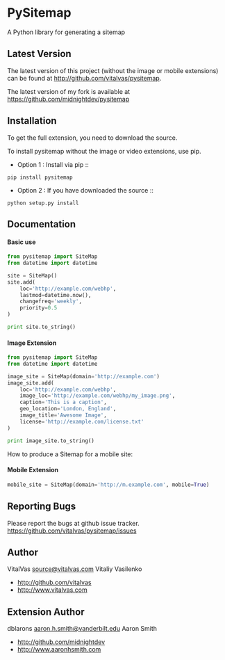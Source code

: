 PySitemap
=========

A Python library for generating a sitemap



Latest Version
--------------
The latest version of this project (without the image or mobile extensions) can be found at http://github.com/vitalvas/pysitemap.

The latest version of my fork is available at https://github.com/midnightdev/pysitemap


Installation 
------------
To get the full extension, you need to download the source.

To install pysitemap without the image or video extensions, use pip.

* Option 1 : Install via pip ::

```
pip install pysitemap
```


* Option 2 : If you have downloaded the source ::

```
python setup.py install
```

Documentation
-------------

#### Basic use

```python
from pysitemap import SiteMap
from datetime import datetime

site = SiteMap()
site.add(
	loc='http://example.com/webhp', 
	lastmod=datetime.now(), 
	changefreq='weekly',
	priority=0.5
)

print site.to_string()
```


#### Image Extension

```python
from pysitemap import SiteMap
from datetime import datetime

image_site = SiteMap(domain='http://example.com')
image_site.add(
    loc='http://example.com/webhp',
    image_loc='http://example.com/webhp/my_image.png',
    caption='This is a caption',
    geo_location='London, England',
    image_title='Awesome Image',
    license='http://example.com/license.txt'
)

print image_site.to_string()
```

How to produce a Sitemap for a mobile site:

#### Mobile Extension

```python
mobile_site = SiteMap(domain='http://m.example.com', mobile=True)
```


Reporting Bugs
--------------
Please report the bugs at github issue tracker.
https://github.com/vitalvas/pysitemap/issues


Author
------
VitalVas <source@vitalvas.com>
Vitaliy Vasilenko

* http://github.com/vitalvas
* http://www.vitalvas.com

Extension Author
------
dblarons <aaron.h.smith@vanderbilt.edu>
Aaron Smith

* http://github.com/midnightdev
* http://www.aaronhsmith.com

